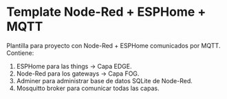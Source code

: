 # Template Node-Red + ESPHome + MQTT

Plantilla para proyecto con Node-Red + ESPHome comunicados por MQTT. Contiene:

1. ESPHome para las things -> Capa EDGE.
2. Node-Red para los gateways -> Capa FOG.
3. Adminer para administrar base de datos SQLite de Node-Red.
4. Mosquitto broker para comunicar todas las capas.
